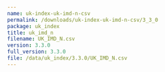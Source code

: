 ```yaml
---
name: uk-index-uk-imd-n-csv
permalink: /downloads/uk-index-uk-imd-n-csv/3_3_0
package: uk_index
title: uk_imd_n
filename: UK_IMD_N.csv
version: 3.3.0
full_version: 3.3.0
file: /data/uk_index/3.3.0/UK_IMD_N.csv
---
```

